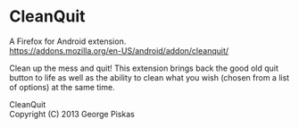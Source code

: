 CleanQuit
=========

A Firefox for Android extension. <br> https://addons.mozilla.org/en-US/android/addon/cleanquit/

Clean up the mess and quit! This extension brings back the good old quit button to life as well as the ability to clean what you wish (chosen from a list of options) at the same time.

CleanQuit <br> Copyright (C) 2013  George Piskas

